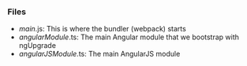 
### Files

- *main*.js: This is where the bundler (webpack) starts
- *angularModule*.ts: The main Angular module that we bootstrap with ngUpgrade
- *angularJSModule*.ts: The main AngularJS module
